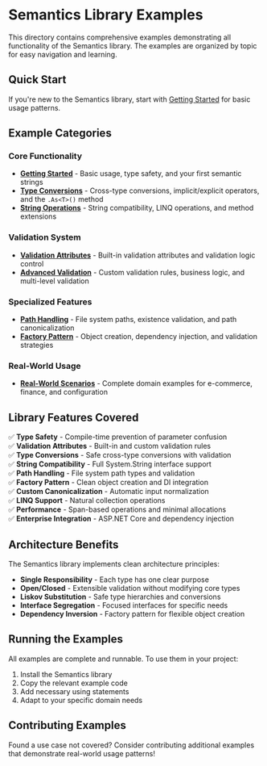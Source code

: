 # Semantics Library Examples

This directory contains comprehensive examples demonstrating all functionality of the Semantics library. The examples are organized by topic for easy navigation and learning.

## Quick Start

If you're new to the Semantics library, start with [Getting Started](getting-started.md) for basic usage patterns.

## Example Categories

### Core Functionality

-   **[Getting Started](getting-started.md)** - Basic usage, type safety, and your first semantic strings
-   **[Type Conversions](type-conversions.md)** - Cross-type conversions, implicit/explicit operators, and the `.As<T>()` method
-   **[String Operations](string-operations.md)** - String compatibility, LINQ operations, and method extensions

### Validation System

-   **[Validation Attributes](validation-attributes.md)** - Built-in validation attributes and validation logic control
-   **[Advanced Validation](advanced-validation.md)** - Custom validation rules, business logic, and multi-level validation

### Specialized Features

-   **[Path Handling](path-handling.md)** - File system paths, existence validation, and path canonicalization
-   **[Factory Pattern](factory-pattern.md)** - Object creation, dependency injection, and validation strategies

### Real-World Usage

-   **[Real-World Scenarios](real-world-scenarios.md)** - Complete domain examples for e-commerce, finance, and configuration

## Library Features Covered

✅ **Type Safety** - Compile-time prevention of parameter confusion  
✅ **Validation Attributes** - Built-in and custom validation rules  
✅ **Type Conversions** - Safe cross-type conversions with validation  
✅ **String Compatibility** - Full System.String interface support  
✅ **Path Handling** - File system path types and validation  
✅ **Factory Pattern** - Clean object creation and DI integration  
✅ **Custom Canonicalization** - Automatic input normalization  
✅ **LINQ Support** - Natural collection operations  
✅ **Performance** - Span-based operations and minimal allocations  
✅ **Enterprise Integration** - ASP.NET Core and dependency injection

## Architecture Benefits

The Semantics library implements clean architecture principles:

-   **Single Responsibility** - Each type has one clear purpose
-   **Open/Closed** - Extensible validation without modifying core types
-   **Liskov Substitution** - Safe type hierarchies and conversions
-   **Interface Segregation** - Focused interfaces for specific needs
-   **Dependency Inversion** - Factory pattern for flexible object creation

## Running the Examples

All examples are complete and runnable. To use them in your project:

1. Install the Semantics library
2. Copy the relevant example code
3. Add necessary using statements
4. Adapt to your specific domain needs

## Contributing Examples

Found a use case not covered? Consider contributing additional examples that demonstrate real-world usage patterns!
